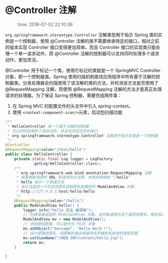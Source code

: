 # @Controller  注解
>time: 2018-07-02 22:10:39

`org.springframework.stereotype.Controller` 注解类型用于指示 Spring 类的实例是一个控制器，使用 @Controller 注解的类不需要继承特定的接口，相对之前的版本实现 Controller 接口变得更加简单。而且 Controller 接口的实现类只能处理一个单一请求动作，而 @Controller 注解的控制器可以支持同时处理多个请求动作，更加灵活。

@Controller 用于标记一个类，使用它标记的类就是一个 SpringMVC Controller 对象，即一个控制器类。Spring 使用扫描机制查找应用程序中所有基于注解的控制器类。分发处理器会扫描使用了该注解的类的方法，并检测该方法是否使用了 @RequestMapping 注解，而使用 @RequestMapping 注解的方法才是真正处理请求的处理器。为了保证 Spring 控制器，需要完成两件事：
1. 在 Spring MVC 的配置文件的头文件中引入 spring-context。
2. 使用 `<context:component-scan/>`元素，启动包扫描功能


```java
/**
 * HelloController 是一个基于注解的控制器
 * 可以同时处理多个请求动作，并且无须实现任何接口
 * org.springframework.stereotype.Controller 注解用于指示该类是一个控制器
 */
@Controller
@RequestMapping(value="/test/hello")
public class HelloController {
    private static final Log logger = LogFactory
            .getLog(HelloController.class);
    /**
     * org.springframework.web.bind.annotation.RequestMapping 注解
     * 用来映射请求的 URL 和请求的方法等。本例用来映射 “/hello”
     * hello 指示一个普通方法
     * 该方法返回一个包含视图名或视图名和模型的 ModelAndView 对象。
     * http://127.0.0.1/test/hello/hello
     */
    @RequestMapping(value="/hello")
    public ModelAndView hello() {
        logger.info("hello 方法 被调用");
        // 创建准备返回的 ModelAndView 对象，该对象通常包含了返回视图名、模型名称以及模型对象
        ModelAndView mv = new ModelAndView();
        // 添加模型数据，可以是任何 POJO 对象
        mv.addObject("message", "Hello Word !");
        // 设计逻辑视图名，视图解析器会根据改名字解析到具体的视图页面
        mv.setViewName("/WEB-INF/content/hello.jsp");
        return mv;
    }

}
```
